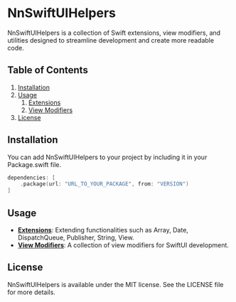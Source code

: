 # NnSwiftUIHelpers

NnSwiftUIHelpers is a collection of Swift extensions, view modifiers, and utilities designed to streamline development and create more readable code.

## Table of Contents
1. [Installation](#installation)
2. [Usage](#usage)
   1. [Extensions](./Sources/Extensions/README.md)
   2. [View Modifiers](./Sources/ViewModifiers/README.md)
3. [License](#license)

## Installation

You can add NnSwiftUIHelpers to your project by including it in your Package.swift file.
```swift
dependencies: [
    .package(url: "URL_TO_YOUR_PACKAGE", from: "VERSION")
]
```

## Usage

- **[Extensions](./Sources/Extensions/README.md)**: Extending functionalities such as Array, Date, DispatchQueue, Publisher, String, View.
- **[View Modifiers](./Sources/ViewModifiers/README.md)**: A collection of view modifiers for SwiftUI development.

## License

NnSwiftUIHelpers is available under the MIT license. See the LICENSE file for more details.
